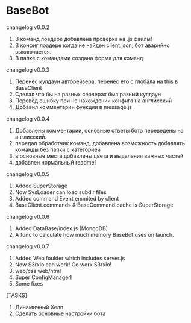 # BaseBot

changelog v0.0.2
1. В команд лоадере добавлена проверка на .js файлы!
2. В конфиг лоадере когда не найден client.json, бот аварийно выключается.
3. В папке с командами создана форма для команд

changelog v0.0.3
1. Перенёс кулдаун авторейзера, перенёс его с глобала на this в BaseClient
2. Сделал что бы на разных серверах был разный кулдаун
3. Перевёд ошибку при не нахождении конфига на англисский
4. Добавил комментарии функции в message.js

changelog v0.0.4
1. Добавлены комментарии, основные ответы бота переведены на англисский.
2. передал обработчик команд, добавлена возможность добавлять команды без папки с категорией
3. в основные места добавлены цвета и выделения важных частей
4. добавлен нормальный readme!

changelog v0.0.5
1. Added SuperStorage
2. Now SysLoader can load subdir files
3. Added command Event emmited by client
4. BaseClient.commands & BaseCommand.cache is SuperStorage

changelog v0.0.6
1. Added DataBase/index.js (MongoDB)
2. A func to calculate how much memory BaseBot uses on launch. 

changelog v0.0.7
1. Added Web foulder which includes server.js
2. Now S3rxio can work! Go work S3rxio! 
3. web/css web/html
4. Super ConfigManager! 
5. Some fixes 

[TASKS]
1. Динамичный Хелп
2. Сделать основные настройки бота 
